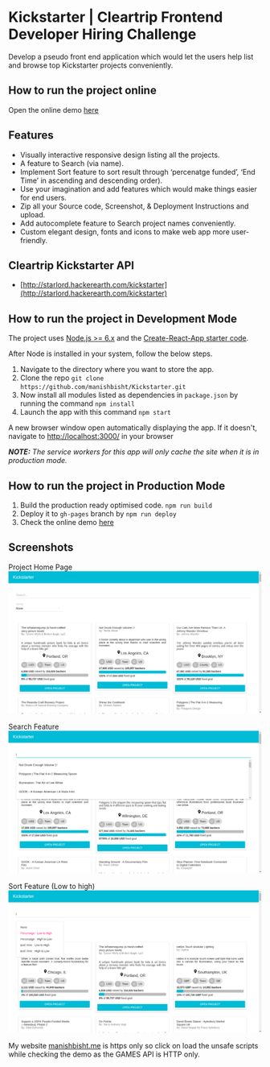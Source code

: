 # Kickstarter | Cleartrip Frontend Developer Hiring Challenge
Develop a pseudo front end application which would let the users help list and browse top Kickstarter projects conveniently.

## How to run the project online
Open the online demo [here](https://manishbisht.github.io/Kickstarter)

## Features

- Visually interactive responsive design listing all the projects.
- A feature to Search (via name).
- Implement Sort feature to sort result through ‘percenatge funded’, ‘End Time’ in ascending and descending order).
- Use your imagination and add features which would make things easier for end users.
- Zip all your Source code, Screenshot, & Deployment Instructions and upload.
- Add autocomplete feature to Search project names conveniently.
- Custom elegant design, fonts and icons to make web app more user-friendly.

## Cleartrip Kickstarter API

- [http://starlord.hackerearth.com/kickstarter](http://starlord.hackerearth.com/kickstarter)

## How to run the project in Development Mode
The project uses [Node.js >= 6.x](https://nodejs.org/en/) and the [Create-React-App starter code](https://github.com/facebookincubator/create-react-app).

After Node is installed in your system, follow the below steps.

1. Navigate to the directory where you want to store the app.
2. Clone the repo `git clone https://github.com/manishbisht/Kickstarter.git`
3. Now install all modules listed as dependencies in `package.json` by running the command `npm install`
4. Launch the app with this command `npm start`

A new browser window open automatically displaying the app.  If it doesn't, navigate to [http://localhost:3000/](http://localhost:3000/) in your browser

***NOTE:*** *The service workers for this app will only cache the site when it is in production mode.*

## How to run the project in Production Mode

1. Build the production ready optimised code. `npm run build`
2. Deploy it to `gh-pages` branch by `npm run deploy`
3. Check the online demo [here](https://manishbisht.github.io/Kickstarter)

## Screenshots
Project Home Page
![HomePage](screenshots/1.png)

Search Feature
![Search](screenshots/2.png)

Sort Feature (Low to high)
![Sort](screenshots/3.png)

My website [manishbisht.me](manishbisht.me) is https only so click on load the unsafe scripts while checking the demo as the GAMES API is HTTP only.


